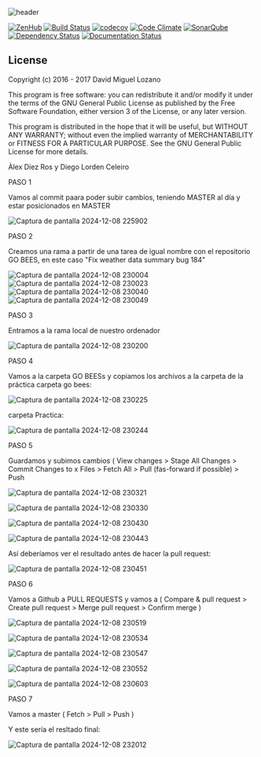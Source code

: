 ![header](https://cloud.githubusercontent.com/assets/6546265/22174630/785cdf04-dfe3-11e6-8cf4-024e8dc1c051.png)

[![ZenHub](https://raw.githubusercontent.com/ZenHubIO/support/master/zenhub-badge.png)](https://zenhub.com)
[![Build Status](https://travis-ci.org/davidmigloz/go-bees.svg?branch=master)](https://travis-ci.org/davidmigloz/go-bees)
[![codecov](https://codecov.io/gh/davidmigloz/go-bees/branch/master/graph/badge.svg)](https://codecov.io/gh/davidmigloz/go-bees)
[![Code Climate](https://codeclimate.com/github/davidmigloz/go-bees/badges/gpa.svg)](https://codeclimate.com/github/davidmigloz/go-bees)
[![SonarQube](https://sonarqube.com/api/badges/gate?key=go-bees)](https://sonarqube.com/component_measures/?id=go-bees)
[![Dependency Status](https://www.versioneye.com/user/projects/57f7b19e823b88004e06ad33/badge.svg?style=flat-square)](https://www.versioneye.com/user/projects/57f7b19e823b88004e06ad33)
[![Documentation Status](https://readthedocs.org/projects/go-bees/badge/?version=develop)](http://go-bees.readthedocs.io/es/develop/?badge=develop)

## License

Copyright (c) 2016 - 2017 David Miguel Lozano

This program is free software: you can redistribute it and/or modify
it under the terms of the GNU General Public License as published by
the Free Software Foundation, either version 3 of the License, or
any later version.

This program is distributed in the hope that it will be useful,
but WITHOUT ANY WARRANTY; without even the implied warranty of
MERCHANTABILITY or FITNESS FOR A PARTICULAR PURPOSE. See the
GNU General Public License for more details.


Àlex Díez Ros y Diego Lorden Celeiro

PASO 1

Vamos al commit paara poder subir cambios, teniendo MASTER al día y estar posicionados en MASTER

![Captura de pantalla 2024-12-08 225902](https://github.com/user-attachments/assets/3b9cabb7-d218-483c-8594-876c9e0d815d)


PASO 2

Creamos una rama a partir de una tarea de igual nombre con el repositorio GO BEES, en este caso "Fix weather data summary bug 184"

![Captura de pantalla 2024-12-08 230004](https://github.com/user-attachments/assets/32b7438e-620e-4877-8494-bddc5d609cd3)
![Captura de pantalla 2024-12-08 230023](https://github.com/user-attachments/assets/eb9d061e-06dc-4e07-82c3-ae20f4188b4c)
![Captura de pantalla 2024-12-08 230040](https://github.com/user-attachments/assets/14234453-b384-4809-b3ca-687cd52dac02)
![Captura de pantalla 2024-12-08 230049](https://github.com/user-attachments/assets/9756fb56-9679-451a-a96c-f0274bf19bd0)

PASO 3

Entramos a la rama local de nuestro ordenador

![Captura de pantalla 2024-12-08 230200](https://github.com/user-attachments/assets/796ceecd-4f4b-4545-b226-96f36e935b67)


PASO 4

Vamos a la carpeta GO BEESs y copiamos los archivos a la carpeta de la práctica
carpeta go bees: 

![Captura de pantalla 2024-12-08 230225](https://github.com/user-attachments/assets/ac5a99d0-e51c-46a7-b313-e35bc8ae5d8b)

carpeta Practica:

![Captura de pantalla 2024-12-08 230244](https://github.com/user-attachments/assets/d78c0ce0-0abf-4931-ba56-ee560cc33268)

PASO 5

Guardamos y subimos cambios ( View changes > Stage All Changes > Commit Changes to x Files > Fetch All > Pull (fas-forward if possible) > Push

![Captura de pantalla 2024-12-08 230321](https://github.com/user-attachments/assets/e666f217-6dd5-4538-87a4-b55f5fb60e7d)

![Captura de pantalla 2024-12-08 230330](https://github.com/user-attachments/assets/8cd325d6-e003-423b-a148-2ee72d027da3)

![Captura de pantalla 2024-12-08 230430](https://github.com/user-attachments/assets/aa1da83c-acb9-4293-a669-05c7dd70a5bb)

![Captura de pantalla 2024-12-08 230443](https://github.com/user-attachments/assets/4c059912-ed81-4ad0-91c4-9d896822795a)

Así deberíamos ver el resultado antes de hacer la pull request:

![Captura de pantalla 2024-12-08 230451](https://github.com/user-attachments/assets/d746622f-078d-4921-ab7f-bd746007fb0d)


PASO 6

Vamos a Github a PULL REQUESTS y vamos a ( Compare & pull request > Create pull request > Merge pull request > Confirm merge )

![Captura de pantalla 2024-12-08 230519](https://github.com/user-attachments/assets/a37d4479-3873-4ae5-a128-291d9774edcd)

![Captura de pantalla 2024-12-08 230534](https://github.com/user-attachments/assets/77915668-e36f-407a-8e3a-270e845540bf)

![Captura de pantalla 2024-12-08 230547](https://github.com/user-attachments/assets/d41e6d26-3a19-435e-a840-d1466648e08c)

![Captura de pantalla 2024-12-08 230552](https://github.com/user-attachments/assets/1fd9a508-109a-4b8d-a123-18f98a63a8a4)

![Captura de pantalla 2024-12-08 230603](https://github.com/user-attachments/assets/7a428af6-1dd4-4eb9-96d4-ee273fdf9b61)


PASO 7 

Vamos a master ( Fetch > Pull > Push )

Y este sería el resltado final: 

![Captura de pantalla 2024-12-08 232012](https://github.com/user-attachments/assets/5f7ddb66-c32f-4114-946d-84bd17533e22)


